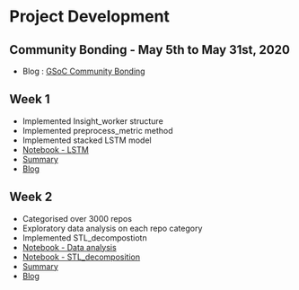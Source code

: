 # Project Development 



## Community Bonding - May 5th to May 31st, 2020

* Blog : [GSoC Community Bonding](https://medium.com/@pratikmishra_60029/expected-outcomes-discussed-during-gsoc-community-bonding-period-1-84cee2d3f277)


 ## Week 1


* Implemented Insight_worker structure
* Implemented preprocess_metric method
* Implemented stacked LSTM model
* [Notebook - LSTM](https://github.com/pratikmishra356/augur_ML_insights/blob/master/insight_model_LSTM.ipynb)
* [Summary](https://docs.google.com/document/d/1WBDsOHXtPJ9BlRSf7un9ennT6b5x4ngilU_smfpiorU/edit)
* [Blog](https://medium.com/@pratikmishra_60029/gsoc-weekly-summary-week-1-2-2-7f3c52d26f07)

## Week 2


* Categorised over 3000 repos
* Exploratory data analysis on each repo category
* Implemented STL_decompostiotn
* [Notebook - Data analysis](https://github.com/pratikmishra356/augur_ML_insights/blob/master/data_analysis.ipynb)
* [Notebook - STL_decomposition](https://github.com/pratikmishra356/augur_ML_insights/blob/master/STL_decomposition.ipynb)
* [Summary](https://docs.google.com/document/d/1WBDsOHXtPJ9BlRSf7un9ennT6b5x4ngilU_smfpiorU/edit)
* [Blog](https://medium.com/@pratikmishra_60029/gsoc-weekly-summary-week-1-2-2-7f3c52d26f07)

